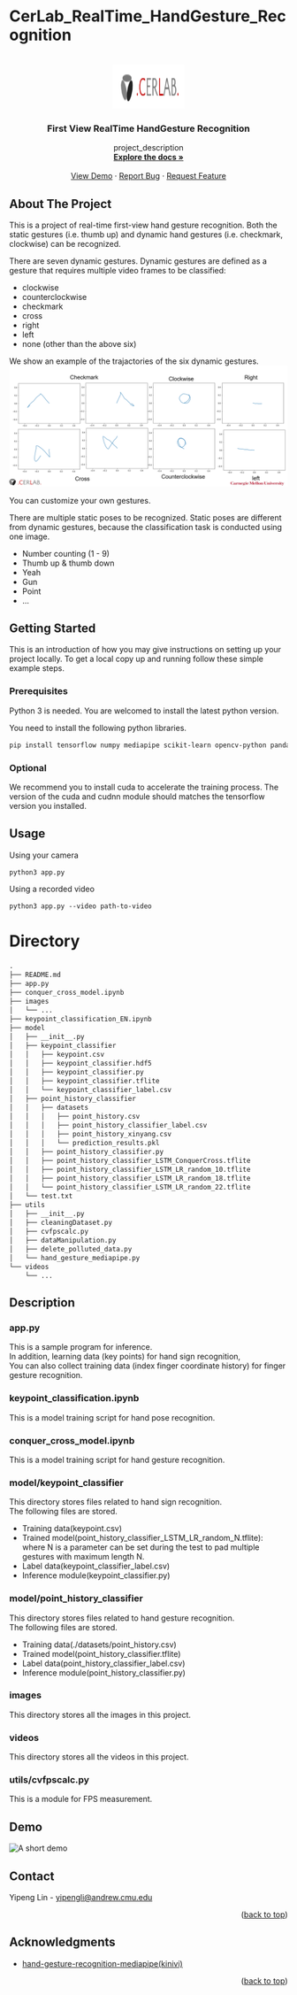 # CerLab_RealTime_HandGesture_Recognition
<div id="top"></div>
<!--
*** Thanks for checking out the Best-README-Template. If you have a suggestion
*** that would make this better, please fork the repo and create a pull request
*** or simply open an issue with the tag "enhancement".
*** Don't forget to give the project a star!
*** Thanks again! Now go create something AMAZING! :D
-->



<!-- PROJECT SHIELDS -->
<!--
*** I'm using markdown "reference style" links for readability.
*** Reference links are enclosed in brackets [ ] instead of parentheses ( ).
*** See the bottom of this document for the declaration of the reference variables
*** for contributors-url, forks-url, etc. This is an optional, concise syntax you may use.
*** https://www.markdownguide.org/basic-syntax/#reference-style-links
-->
<!-- [![Contributors][contributors-shield]][contributors-url]
[![Forks][forks-shield]][forks-url]
[![Stargazers][stars-shield]][stars-url]
[![Issues][issues-shield]][issues-url]
[![MIT License][license-shield]][license-url]
[![LinkedIn][linkedin-shield]][linkedin-url] -->



<!-- PROJECT LOGO -->
<br />
<div align="center">
  <a href="https://github.com/Flora9978/CerLab_RealTime_HandGesture_Recognition">
    <img src="images/CerLab_Logo.png" alt="Logo" width="130" height="80">
  </a>

<h3 align="center">First View RealTime HandGesture Recognition</h3>

  <p align="center">
    project_description
    <br />
    <a href="https://github.com/Flora9978/CerLab_RealTime_HandGesture_Recognition"><strong>Explore the docs »</strong></a>
    <br />
    <br />
    <a href="https://drive.google.com/file/d/10HER3nJzC9eRZMU7xMl89tGWWynFoSwv/view?usp=sharing">View Demo</a>
    ·
    <a href="https://github.com/Flora9978/CerLab_RealTime_HandGesture_Recognition/issues">Report Bug</a>
    ·
    <a href="https://github.com/Flora9978/CerLab_RealTime_HandGesture_Recognition/issues">Request Feature</a>
  </p>
</div>



<!-- TABLE OF CONTENTS -->
<!-- <details>
  <summary>Table of Contents</summary>
  <ol>
    <li>
      <a href="#about-the-project">About The Project</a>
      <ul>
        <li><a href="#built-with">Built With</a></li>
      </ul>
    </li>
    <li>
      <a href="#getting-started">Getting Started</a>
      <ul>
        <li><a href="#prerequisites">Prerequisites</a></li>
        <li><a href="#installation">Installation</a></li>
      </ul>
    </li>
    <li><a href="#usage">Usage</a></li>
    <li><a href="#roadmap">Roadmap</a></li>
    <li><a href="#contributing">Contributing</a></li>
    <li><a href="#license">License</a></li>
    <li><a href="#contact">Contact</a></li>
    <li><a href="#acknowledgments">Acknowledgments</a></li>
  </ol>
</details> -->



<!-- ABOUT THE PROJECT -->
## About The Project

This is a project of real-time first-view hand gesture recognition. Both the static gestures (i.e. thumb up) and dynamic hand gestures (i.e. checkmark, clockwise) can be recognized. 

There are seven dynamic gestures. Dynamic gestures are defined as a gesture that requires multiple video frames to be classified: 

* clockwise
* counterclockwise
* checkmark
* cross
* right
* left
* none (other than the above six)

We show an example of the trajactories of the six dynamic gestures.
![Examples of Supported Gestures](images/dynamic_gestures_traj.png)

You can customize your own gestures.

There are multiple static poses to be recognized. Static poses are different from dynamic gestures, because the classification task is conducted using one image. 
* Number counting (1 - 9)
* Thumb up & thumb down
* Yeah
* Gun
* Point
* ...
<!-- GETTING STARTED -->
## Getting Started

This is an introduction of how you may give instructions on setting up your project locally.
To get a local copy up and running follow these simple example steps.

### Prerequisites

Python 3 is needed. You are welcomed to install the latest python version.

You need to install the following python libraries. 

```sh
pip install tensorflow numpy mediapipe scikit-learn opencv-python pandas seaborn
```

### Optional

We recommend you to install cuda to accelerate the training process. The version of the cuda and cudnn module should matches the tensorflow version you installed. 


<!-- USAGE EXAMPLES -->
## Usage

Using your camera
```
python3 app.py
```

Using a recorded video
```
python3 app.py --video path-to-video
```


# Directory
```
.
├── README.md
├── app.py
├── conquer_cross_model.ipynb
├── images
│   └── ...
├── keypoint_classification_EN.ipynb
├── model
│   ├── __init__.py
│   ├── keypoint_classifier
│   │   ├── keypoint.csv
│   │   ├── keypoint_classifier.hdf5
│   │   ├── keypoint_classifier.py
│   │   ├── keypoint_classifier.tflite
│   │   └── keypoint_classifier_label.csv
│   ├── point_history_classifier
│   │   ├── datasets
│   │   │   ├── point_history.csv
│   │   │   ├── point_history_classifier_label.csv
│   │   │   ├── point_history_xinyang.csv
│   │   │   └── prediction_results.pkl
│   │   ├── point_history_classifier.py
│   │   ├── point_history_classifier_LSTM_ConquerCross.tflite
│   │   ├── point_history_classifier_LSTM_LR_random_10.tflite
│   │   ├── point_history_classifier_LSTM_LR_random_18.tflite
│   │   └── point_history_classifier_LSTM_LR_random_22.tflite
│   └── test.txt
├── utils
│   ├── __init__.py
│   ├── cleaningDataset.py
│   ├── cvfpscalc.py
│   ├── dataManipulation.py
│   ├── delete_polluted_data.py
│   └── hand_gesture_mediapipe.py
└── videos
    └── ...
```

## Description
### app.py
This is a sample program for inference.<br>
In addition, learning data (key points) for hand sign recognition,<br>
You can also collect training data (index finger coordinate history) for finger gesture recognition.

### keypoint_classification.ipynb
This is a model training script for hand pose recognition.

### conquer_cross_model.ipynb
This is a model training script for hand gesture recognition.

### model/keypoint_classifier
This directory stores files related to hand sign recognition.<br>
The following files are stored.
* Training data(keypoint.csv)
* Trained model(point_history_classifier_LSTM_LR_random_N.tflite): where N is a parameter can be set during the test to pad multiple gestures with maximum length N.
* Label data(keypoint_classifier_label.csv)
* Inference module(keypoint_classifier.py)

### model/point_history_classifier
This directory stores files related to hand gesture recognition.<br>
The following files are stored.
* Training data(./datasets/point_history.csv)
* Trained model(point_history_classifier.tflite)
* Label data(point_history_classifier_label.csv)
* Inference module(point_history_classifier.py)

### images
This directory stores all the images in this project.

### videos
This directory stores all the videos in this project.

### utils/cvfpscalc.py
This is a module for FPS measurement.





## Demo
![A short demo](images/short_demo.gif)



<!-- CONTACT -->
## Contact

Yipeng Lin - yipengli@andrew.cmu.edu

<p align="right">(<a href="#top">back to top</a>)</p>


<!-- ACKNOWLEDGMENTS -->
## Acknowledgments

* [hand-gesture-recognition-mediapipe(kinivi)](https://github.com/kinivi/hand-gesture-recognition-mediapipe)

<p align="right">(<a href="#top">back to top</a>)</p>



<!-- MARKDOWN LINKS & IMAGES -->
<!-- https://www.markdownguide.org/basic-syntax/#reference-style-links -->
[contributors-shield]: https://img.shields.io/github/contributors/github_username/repo_name.svg?style=for-the-badge
[contributors-url]: https://github.com/Flora9978/CerLab_RealTime_HandGesture_Recognition/graphs/contributors
[forks-shield]: https://img.shields.io/github/forks/github_username/repo_name.svg?style=for-the-badge
[forks-url]: https://github.com/Flora9978/CerLab_RealTime_HandGesture_Recognition/network/members
[stars-shield]: https://img.shields.io/github/stars/github_username/repo_name.svg?style=for-the-badge
[stars-url]: https://github.com/Flora9978/CerLab_RealTime_HandGesture_Recognition/stargazers
[issues-shield]: https://img.shields.io/github/issues/github_username/repo_name.svg?style=for-the-badge
[issues-url]: https://github.com/Flora9978/CerLab_RealTime_HandGesture_Recognition/issues
[license-shield]: https://img.shields.io/github/license/github_username/repo_name.svg?style=for-the-badge
[license-url]: https://github.com/Flora9978/CerLab_RealTime_HandGesture_Recognition/blob/master/LICENSE.txt
[linkedin-shield]: https://img.shields.io/badge/-LinkedIn-black.svg?style=for-the-badge&logo=linkedin&colorB=555
[linkedin-url]: https://www.linkedin.com/in/yipeng-lin/
<!-- [product-screenshot]: images/short_demo.gif -->